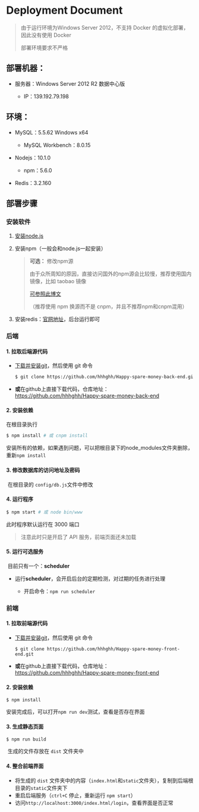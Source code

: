 # Deployment Document

> 由于运行环境为Windows Server 2012，不支持 Docker 的虚拟化部署，因此没有使用 Docker
>
> 部署环境要求不严格



## 部署机器：

* 服务器：Windows Server 2012 R2 数据中心版
  
  * IP：139.192.79.198
  
  

## 环境：

* MySQL：5.5.62 Windows x64

  * MySQL Workbench：8.0.15
* Nodejs：10.1.0

  * npm：5.6.0
* Redis：3.2.160



## 部署步骤

### 安装软件

1. [安装node.js](<https://nodejs.org/zh-cn/>)

2. 安装npm（一般会和node.js一起安装）

   > **可选：** 修改npm源
   >
   > 由于众所周知的原因，直接访问国外的npm源会比较慢，推荐使用国内镜像，比如 taobao 镜像
   >
   > [可参照此博文](<https://blog.csdn.net/quuqu/article/details/64121812>)
   >
   > （推荐使用 npm 换源而不是 cnpm，并且不推荐npm和cnpm混用）

3. 安装redis：[官网地址](<https://redis.io/download>)，后台运行即可



### 后端

#### 1. 拉取后端源代码

* [下载并安装git](<https://git-scm.com/downloads>)，然后使用 git 命令

    ```bash
    $ git clone https://github.com/hhhghh/Happy-spare-money-back-end.git
    ```
    
* **或**在github上直接下载代码，仓库地址：
	https://github.com/hhhghh/Happy-spare-money-back-end

#### 2. 安装依赖

在根目录执行

```bash
$ npm install # 或 cnpm install
```

安装所有的依赖，如果遇到问题，可以把根目录下的node_modules文件夹删除，重新`npm install`

#### 3. 修改数据库的访问地址及密码

​	在根目录的 `config/db.js`文件中修改

#### 4. 运行程序

```bash
$ npm start # 或 node bin/www
```

此时程序默认运行在 3000 端口

> 注意此时只是开启了 API 服务，前端页面还未加载

#### 5. 运行可选服务

​	目前只有一个：**scheduler**

* 运行**scheduler**，会开启后台的定期检测，对过期的任务进行处理

  * 开启命令：`npm run scheduler`




### 前端

#### 1. 拉取前端源代码

- [下载并安装git](<https://git-scm.com/downloads>)，然后使用 git 命令

  ```
  $ git clone https://github.com/hhhghh/Happy-spare-money-front-end.git
  ```

- **或**在github上直接下载代码，仓库地址：
  https://github.com/hhhghh/Happy-spare-money-front-end

#### 2. 安装依赖

```
$ npm install
```

​	安装完成后，可以打开`npm run dev`测试，查看是否存在界面

#### 3. 生成静态页面

```
$ npm run build
```

​	生成的文件存放在 `dist` 文件夹中

#### 4. 整合前端界面

- 将生成的 `dist` 文件夹中的内容（`index.html`和`static`文件夹），复制到后端根目录的`static`文件夹下
- 重启后端服务（`ctrl+C` 停止，重新运行 `npm start`）
- 访问`http://localhost:3000/index.html/login`，查看界面是否正常